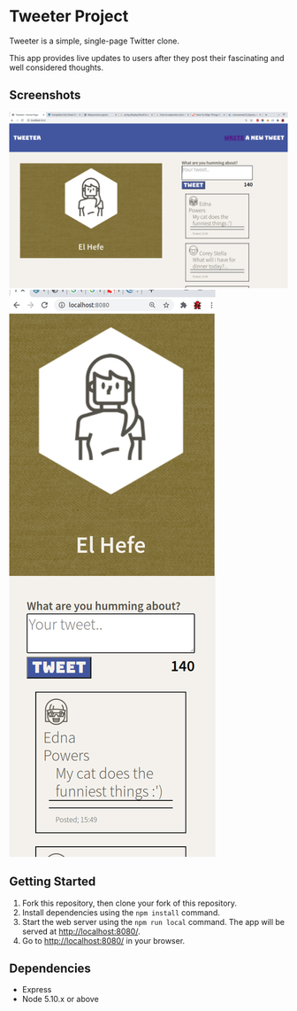 # Tweeter Project

Tweeter is a simple, single-page Twitter clone.

This app provides live updates to users after they post their fascinating and well considered thoughts.

## Screenshots

!["Full screen width"](https://github.com/JCON3DEV/tweeter/blob/master/docs/fullScreenPhoto.png)
!["Medium and small screen"](https://github.com/JCON3DEV/tweeter/blob/master/docs/smallScreenPhoto.png)

## Getting Started

1. Fork this repository, then clone your fork of this repository.
2. Install dependencies using the `npm install` command.
3. Start the web server using the `npm run local` command. The app will be served at <http://localhost:8080/>.
4. Go to <http://localhost:8080/> in your browser.

## Dependencies

- Express
- Node 5.10.x or above
